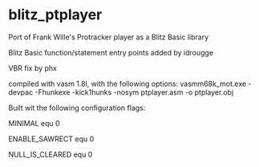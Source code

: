 # blitz_ptplayer
Port of Frank Wille's Protracker player as a Blitz Basic library

Blitz Basic function/statement entry points added by idrougge

VBR fix by phx

compiled with vasm 1.8l, with the following options:
vasmm68k_mot.exe -devpac -Fhunkexe -kick1hunks -nosym  ptplayer.asm -o ptplayer.obj

Built wit the following configuration flags:

MINIMAL		equ	0

ENABLE_SAWRECT	equ	0

NULL_IS_CLEARED	equ	0

